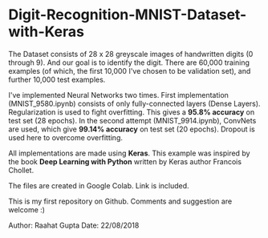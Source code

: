 # Digit-Recognition-MNIST-Dataset-with-Keras

  The Dataset consists of 28 x 28 greyscale images of handwritten digits (0 through 9). And our goal is to identify the digit. There are 60,000 training examples (of which, the first 10,000 I've chosen to be validation set), and further 10,000 test examples.

  I've implemented Neural Networks two times. First implementation (MNIST_9580.ipynb) consists of only fully-connected layers (Dense Layers). Regularization is used to fight overfitting. This gives a **95.8% accuracy** on test set (28 epochs).
In the second attempt (MNIST_9914.ipynb), ConvNets are used, which give **99.14% accuracy** on test set (20 epochs). Dropout is used here to overcome overfitting.

  All implementations are made using **Keras**. This example was inspired by the book **Deep Learning with Python** written by Keras author Francois Chollet.
  
  The files are created in Google Colab. Link is included.
  
  This is my first repository on Github. Comments and suggestion are welcome :)
  
  Author: Raahat Gupta
  Date: 22/08/2018
